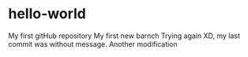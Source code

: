 # hello-world
My first gitHub repository
My first new barnch
Trying again XD, my last commit was without message.
Another modification
